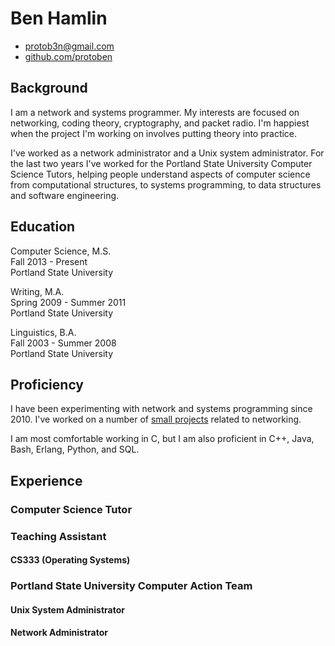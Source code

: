 # Ben Hamlin

* <a href="mailto://protob3n@gmail.com">protob3n@gmail.com</a>
* [github.com/protoben](http://github.com/protoben)

## Background

I am a network and systems programmer. My interests are focused on networking,
coding theory, cryptography, and packet radio. I'm happiest when the project I'm
working on involves putting theory into practice.

I've worked as a network administrator and a Unix system administrator. For the
last two years I've worked for the Portland State University Computer Science
Tutors, helping people understand aspects of computer science from computational
structures, to systems programming, to data structures and software engineering.

## Education

Computer Science, M.S.    <br/>
Fall 2013 - Present       <br/>
Portland State University <br/>

Writing, M.A.             <br/>
Spring 2009 - Summer 2011 <br/>
Portland State University <br/>

Linguistics, B.A.         <br/>
Fall 2003 - Summer 2008   <br/>
Portland State University <br/>

## Proficiency

I have been experimenting with network and systems programming since 2010. I've
worked on a number of [small projects](http://github.com/protoben) related to
networking.

I am most comfortable working in C, but I am also proficient in C++, Java, Bash,
Erlang, Python, and SQL.

## Experience

### Computer Science Tutor



### Teaching Assistant

#### CS333 (Operating Systems)

### Portland State University Computer Action Team

#### Unix System Administrator
#### Network Administrator
